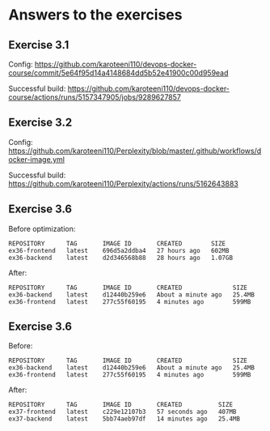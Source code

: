 # Answers to the exercises

## Exercise 3.1

Config: https://github.com/karoteeni110/devops-docker-course/commit/5e64f95d14a4148684dd5b52e41900c00d959ead

Successful build: https://github.com/karoteeni110/devops-docker-course/actions/runs/5157347905/jobs/9289627857

## Exercise 3.2

Config: https://github.com/karoteeni110/Perplexity/blob/master/.github/workflows/docker-image.yml

Successful build: https://github.com/karoteeni110/Perplexity/actions/runs/5162643883

## Exercise 3.6

Before optimization:

```
REPOSITORY      TAG       IMAGE ID       CREATED        SIZE
ex36-frontend   latest    696d5a2ddba4   27 hours ago   602MB
ex36-backend    latest    d2d346568b88   28 hours ago   1.07GB
```

After:

```
REPOSITORY      TAG       IMAGE ID       CREATED              SIZE
ex36-backend    latest    d12440b259e6   About a minute ago   25.4MB
ex36-frontend   latest    277c55f60195   4 minutes ago        599MB
```

## Exercise 3.6

Before:

```
REPOSITORY      TAG       IMAGE ID       CREATED              SIZE
ex36-backend    latest    d12440b259e6   About a minute ago   25.4MB
ex36-frontend   latest    277c55f60195   4 minutes ago        599MB
```

After:

```
REPOSITORY      TAG       IMAGE ID       CREATED          SIZE
ex37-frontend   latest    c229e12107b3   57 seconds ago   407MB
ex37-backend    latest    5bb74aeb97df   14 minutes ago   25.4MB
```
